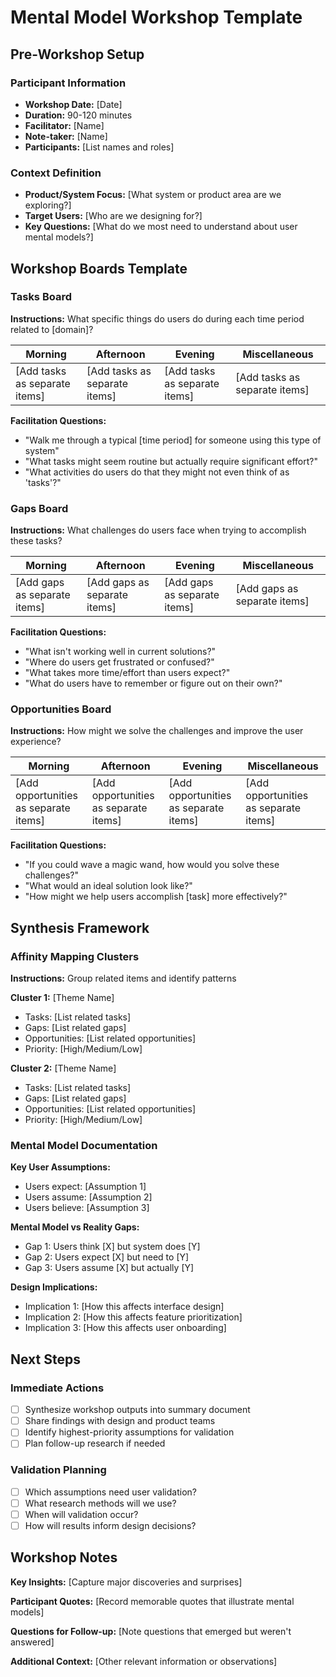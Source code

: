 # Mental Model Workshop Template

## Pre-Workshop Setup

### Participant Information
- **Workshop Date:** [Date]
- **Duration:** 90-120 minutes
- **Facilitator:** [Name]
- **Note-taker:** [Name]
- **Participants:** [List names and roles]

### Context Definition
- **Product/System Focus:** [What system or product area are we exploring?]
- **Target Users:** [Who are we designing for?]
- **Key Questions:** [What do we most need to understand about user mental models?]

## Workshop Boards Template

### Tasks Board

**Instructions:** What specific things do users do during each time period related to [domain]?

| Morning | Afternoon | Evening | Miscellaneous |
|---------|-----------|---------|---------------|
| [Add tasks as separate items] | [Add tasks as separate items] | [Add tasks as separate items] | [Add tasks as separate items] |

**Facilitation Questions:**
- "Walk me through a typical [time period] for someone using this type of system"
- "What tasks might seem routine but actually require significant effort?"
- "What activities do users do that they might not even think of as 'tasks'?"

### Gaps Board

**Instructions:** What challenges do users face when trying to accomplish these tasks?

| Morning | Afternoon | Evening | Miscellaneous |
|---------|-----------|---------|---------------|
| [Add gaps as separate items] | [Add gaps as separate items] | [Add gaps as separate items] | [Add gaps as separate items] |

**Facilitation Questions:**
- "What isn't working well in current solutions?"
- "Where do users get frustrated or confused?"
- "What takes more time/effort than users expect?"
- "What do users have to remember or figure out on their own?"

### Opportunities Board

**Instructions:** How might we solve the challenges and improve the user experience?

| Morning | Afternoon | Evening | Miscellaneous |
|---------|-----------|---------|---------------|
| [Add opportunities as separate items] | [Add opportunities as separate items] | [Add opportunities as separate items] | [Add opportunities as separate items] |

**Facilitation Questions:**
- "If you could wave a magic wand, how would you solve these challenges?"
- "What would an ideal solution look like?"
- "How might we help users accomplish [task] more effectively?"

## Synthesis Framework

### Affinity Mapping Clusters
**Instructions:** Group related items and identify patterns

**Cluster 1:** [Theme Name]
- Tasks: [List related tasks]
- Gaps: [List related gaps]  
- Opportunities: [List related opportunities]
- Priority: [High/Medium/Low]

**Cluster 2:** [Theme Name]
- Tasks: [List related tasks]
- Gaps: [List related gaps]
- Opportunities: [List related opportunities]  
- Priority: [High/Medium/Low]

### Mental Model Documentation

**Key User Assumptions:**
- Users expect: [Assumption 1]
- Users assume: [Assumption 2]
- Users believe: [Assumption 3]

**Mental Model vs Reality Gaps:**
- Gap 1: Users think [X] but system does [Y]
- Gap 2: Users expect [X] but need to [Y]
- Gap 3: Users assume [X] but actually [Y]

**Design Implications:**
- Implication 1: [How this affects interface design]
- Implication 2: [How this affects feature prioritization]
- Implication 3: [How this affects user onboarding]

## Next Steps

### Immediate Actions
- [ ] Synthesize workshop outputs into summary document
- [ ] Share findings with design and product teams
- [ ] Identify highest-priority assumptions for validation
- [ ] Plan follow-up research if needed

### Validation Planning
- [ ] Which assumptions need user validation?
- [ ] What research methods will we use?
- [ ] When will validation occur?
- [ ] How will results inform design decisions?

## Workshop Notes

**Key Insights:**
[Capture major discoveries and surprises]

**Participant Quotes:**
[Record memorable quotes that illustrate mental models]

**Questions for Follow-up:**
[Note questions that emerged but weren't answered]

**Additional Context:**
[Other relevant information or observations]